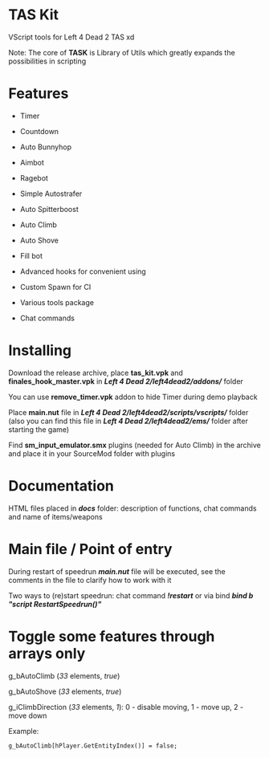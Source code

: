 # TAS Kit
VScript tools for Left 4 Dead 2 TAS xd

Note: The core of **TASK** is Library of Utils which greatly expands the possibilities in scripting

# Features
* Timer

* Countdown

* Auto Bunnyhop

* Aimbot

* Ragebot

* Simple Autostrafer

* Auto Spitterboost

* Auto Climb

* Auto Shove

* Fill bot

* Advanced hooks for convenient using

* Custom Spawn for CI

* Various tools package

* Chat commands

# Installing
Download the release archive, place **tas_kit.vpk** and **finales_hook_master.vpk** in ***Left 4 Dead 2/left4dead2/addons/*** folder

You can use **remove_timer.vpk** addon to hide Timer during demo playback

Place **main.nut** file in ***Left 4 Dead 2/left4dead2/scripts/vscripts/*** folder (also you can find this file in ***Left 4 Dead 2/left4dead2/ems/*** folder after starting the game)

Find **sm_input_emulator.smx** plugins (needed for Auto Climb) in the archive and place it in your SourceMod folder with plugins

# Documentation
HTML files placed in ***docs*** folder: description of functions, chat commands and name of items/weapons

# Main file / Point of entry
During restart of speedrun ***main.nut*** file will be executed, see the comments in the file to clarify how to work with it

Two ways to (re)start speedrun: chat command ***!restart*** or via bind ***bind b "script RestartSpeedrun()"***

# Toggle some features through arrays only
g_bAutoClimb (*33* elements, *true*)

g_bAutoShove (*33* elements, *true*)

g_iClimbDirection (*33* elements, *1*): 0 - disable moving, 1 - move up, 2 - move down

Example:
```squirrel
g_bAutoClimb[hPlayer.GetEntityIndex()] = false;
```
